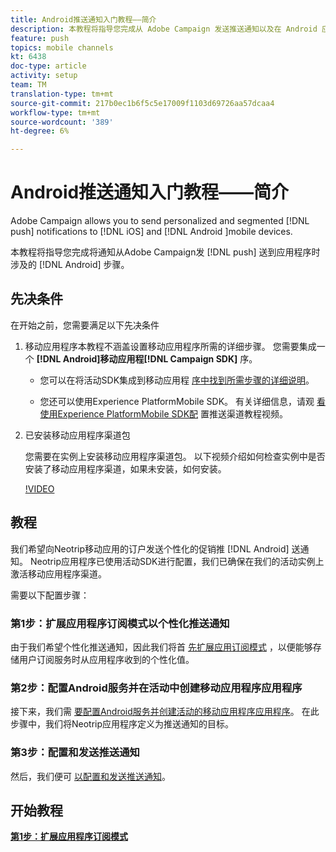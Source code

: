 ```yaml
---
title: Android推送通知入门教程——简介
description: 本教程将指导您完成从 Adobe Campaign 发送推送通知以及在 Android 应用程序中接收这些通知所涉及的步骤。
feature: push
topics: mobile channels
kt: 6438
doc-type: article
activity: setup
team: TM
translation-type: tm+mt
source-git-commit: 217b0ec1b6f5c5e17009f1103d69726aa57dcaa4
workflow-type: tm+mt
source-wordcount: '389'
ht-degree: 6%

---
```



# Android推送通知入门教程——简介

Adobe Campaign allows you to send personalized and segmented [!DNL push] notifications to [!DNL iOS] and [!DNL Android ]mobile devices.

本教程将指导您完成将通知从Adobe Campaign发 [!DNL push] 送到应用程序时涉及的 [!DNL Android] 步骤。

## 先决条件

在开始之前，您需要满足以下先决条件

1) 移动应用程序本教程不涵盖设置移动应用程序所需的详细步骤。 您需要集成一个 **[!DNL Android]移动应用程[!DNL Campaign SDK]** 序。

   * 您可以在将活动SDK集成到移动应用程 [序中找到所需步骤的详细说明](https://experienceleague.adobe.com/docs/campaign-classic/using/sending-messages/sending-push-notifications/integrating-campaign-sdk-into-the-mobile-application.html)。

   * 您还可以使用Experience PlatformMobile SDK。 有关详细信息，请观 [看使用Experience PlatformMobile SDK配](https://experienceleague.adobe.com/docs/campaign-classic-learn/tutorials/sending-messages/push-channel/configure-push-using-aep-mobile-sdk.html) 置推送渠道教程视频。

2) 已安装移动应用程序渠道包

   您需要在实例上安装移动应用程序渠道包。 以下视频介绍如何检查实例中是否安装了移动应用程序渠道，如果未安装，如何安装。

   [!VIDEO](https://video.tv.adobe.com/v/326544?quality=12)

## 教程

我们希望向Neotrip移动应用的订户发送个性化的促销推 [!DNL Android] 送通知。 Neotrip应用程序已使用活动SDK进行配置，我们已确保在我们的活动实例上激活移动应用程序渠道。

需要以下配置步骤：

### 第1步：扩展应用程序订阅模式以个性化推送通知

由于我们希望个性化推送通知，因此我们将首 [先扩展应用订阅模式](/help/tutorial-getting-started-with-push-notifications-for-android/extending-the-app-subscription-schema.md) ，以便能够存储用户订阅服务时从应用程序收到的个性化值。

### 第2步：配置Android服务并在活动中创建移动应用程序应用程序

接下来，我们需 [要配置Android服务并创建活动的移动应用程序应用程序](/help/tutorial-getting-started-with-push-notifications-for-android/configuring-an-android-service-in-campaign.md)。 在此步骤中，我们将Neotrip应用程序定义为推送通知的目标。

### 第3步：配置和发送推送通知

然后，我们便可 [以配置和发送推送通知](/help/tutorial-getting-started-with-push-notifications-for-android/configuring-and-sending-push-notifications.md)。

## 开始教程

**[第1步：扩展应用程序订阅模式](/help/tutorial-getting-started-with-push-notifications-for-android/extending-the-app-subscription-schema.md)**
